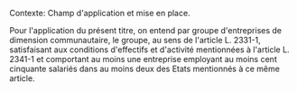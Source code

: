 Contexte: Champ d'application et mise en place.

Pour l'application du présent titre, on entend par groupe d'entreprises de dimension communautaire, le groupe, au sens de l'article L. 2331-1, satisfaisant aux conditions d'effectifs et d'activité mentionnées à l'article L. 2341-1 et comportant au moins une entreprise employant au moins cent cinquante salariés dans au moins deux des Etats mentionnés à ce même article.